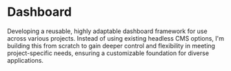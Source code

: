 # Dashboard
Developing a reusable, highly adaptable dashboard framework for use across various projects. Instead of using existing headless CMS options, I'm building this from scratch to gain deeper control and flexibility in meeting project-specific needs, ensuring a customizable foundation for diverse applications.
